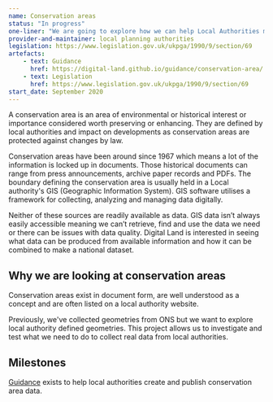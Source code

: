 ```yaml
---
name: Conservation areas
status: "In progress"
one-liner: "We are going to explore how we can help Local Authorities make Conservation area data available."
provider-and-maintainer: local planning authorities
legislation: https://www.legislation.gov.uk/ukpga/1990/9/section/69
artefacts:
    - text: Guidance
      href: https://digital-land.github.io/guidance/conservation-area/
    - text: Legislation
      href: https://www.legislation.gov.uk/ukpga/1990/9/section/69
start_date: September 2020
---
```


A conservation area is an area of environmental or historical interest or importance considered worth preserving or enhancing. They are defined by local authorities and impact on developments as conservation areas are protected against changes by law.

Conservation areas have been around since 1967 which means a lot of the information is locked up in documents. Those historical documents can range from press announcements, archive paper records and PDFs. The boundary defining the conservation area is usually held in a Local authority's GIS (Geographic Information System). GIS software utilises a framework for collecting, analyzing and managing data digitally.

Neither of these sources are readily available as data. GIS data isn’t always easily accessible meaning we can’t retrieve, find and use the data we need or there can be issues with data quality. Digital Land is interested in seeing what data can be produced from available information and how it can be combined to make a national dataset.

## Why we are looking at conservation areas

Conservation areas exist in document form, are well understood as a concept and are often listed on a local authority website.

Previously, we've collected geometries from ONS but we want to explore local authority defined geometries. This project allows us to investigate and test what we need to do to collect real data from local authorities.

## Milestones

[Guidance](https://www.gov.uk/guidance/conserving-and-enhancing-the-historic-environment) exists to help local authorities create and publish conservation area data.

